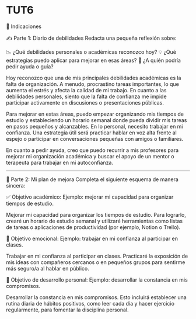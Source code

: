 # TUT6
📂 Indicaciones

✍️ Parte 1: Diario de debilidades
Redacta una pequeña reflexión sobre:

📉 ¿Qué debilidades personales o académicas reconozco hoy?
💡 ¿Qué estrategias puedo aplicar para mejorar en esas áreas?
🤔 ¿A quién podría pedir ayuda o guía?

Hoy reconozco que una de mis principales debilidades académicas es la falta de organización. 
A menudo, procrastino tareas importantes, lo que aumenta el estrés y afecta la calidad de mi trabajo.
En cuanto a las debilidades personales, siento que la falta de confianza me impide participar 
activamente en discusiones o presentaciones públicas.

Para mejorar en estas áreas, puedo empezar organizando mis tiempos de estudio y estableciendo
un horario semanal donde pueda dividir mis tareas en pasos pequeños y alcanzables. En lo personal, 
necesito trabajar en mi confianza. Una estrategia útil será practicar hablar en voz alta frente 
al espejo o participar en conversaciones pequeñas con amigos o familiares.

En cuanto a pedir ayuda, creo que puedo recurrir a mis profesores para mejorar mi organización
académica y buscar el apoyo de un mentor o terapeuta para trabajar en mi autoconfianza.

-------------------------------------------------------------------------------------------------------

🚀 Parte 2: Mi plan de mejora
Completa el siguiente esquema de manera sincera:

✅ Objetivo académico:
Ejemplo: mejorar mi capacidad para organizar tiempos de estudio.

Mejorar mi capacidad para organizar los tiempos de estudio. Para lograrlo,
crearé un horario de estudio semanal y utilizaré herramientas como listas 
de tareas o aplicaciones de productividad (por ejemplo, Notion o Trello).

💖 Objetivo emocional:
Ejemplo: trabajar en mi confianza al participar en clases.

Trabajar en mi confianza al participar en clases. Practicaré la exposición
de mis ideas con compañeros cercanos o en pequeños grupos para sentirme más
seguro/a al hablar en público.

🌱 Objetivo de desarrollo personal:
Ejemplo: desarrollar la constancia en mis compromisos.

Desarrollar la constancia en mis compromisos. Esto incluirá establecer 
una rutina diaria de hábitos positivos, como leer cada día y hacer 
ejercicio regularmente, para fomentar la disciplina personal.




